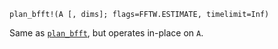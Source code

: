 ```
plan_bfft!(A [, dims]; flags=FFTW.ESTIMATE, timelimit=Inf)
```

Same as [`plan_bfft`](@ref), but operates in-place on `A`.
